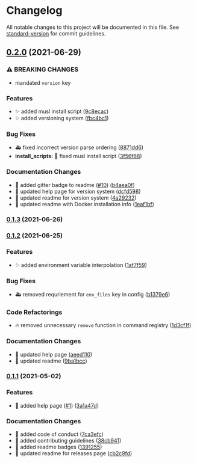 # Changelog

All notable changes to this project will be documented in this file. See [standard-version](https://github.com/conventional-changelog/standard-version) for commit guidelines.

## [0.2.0](https://github.com/arctic-hen7/bonnie/compare/v0.1.3...v0.2.0) (2021-06-29)


### ⚠ BREAKING CHANGES

* mandated `version` key

### Features

* ✨ added musl install script ([9c8ecac](https://github.com/arctic-hen7/bonnie/commit/9c8ecac60d0a8bf6d48c7627ee2691a53b64c8db))
* ✨ added versioning system ([fbc4bc1](https://github.com/arctic-hen7/bonnie/commit/fbc4bc15f62726ce7c404778d1d1fa6fdc27f5e8))


### Bug Fixes

* 🚑 fixed incorrect version parse ordering ([8871dd6](https://github.com/arctic-hen7/bonnie/commit/8871dd64c26425019074e66c8451de937adbed1e))
* **install_scripts:** 🐛 fixed musl install script ([3f56f68](https://github.com/arctic-hen7/bonnie/commit/3f56f68ad8cc03855eedbc25d3e265057d91aa7a))


### Documentation Changes

* 📝 added gitter badge to readme ([#10](https://github.com/arctic-hen7/bonnie/issues/10)) ([b4aea0f](https://github.com/arctic-hen7/bonnie/commit/b4aea0f8a0452c5ff5e5320e4257e69d7ba64153))
* 📝 updated help page for version system ([dcfd598](https://github.com/arctic-hen7/bonnie/commit/dcfd5985f672122c12833756bb8c4246cc2aeb1f))
* 📝 updated readme for version system ([4a29232](https://github.com/arctic-hen7/bonnie/commit/4a29232b774da1eaf9026d22aa73ebe042244895))
* 📝 updated readme with Docker installation info ([1eaf1bf](https://github.com/arctic-hen7/bonnie/commit/1eaf1bf51649763ca79473ae217f8caabc2b04f8))

### [0.1.3](https://github.com/arctic-hen7/bonnie/compare/v0.1.2...v0.1.3) (2021-06-26)

### [0.1.2](https://github.com/arctic-hen7/bonnie/compare/v0.1.1...v0.1.2) (2021-06-25)


### Features

* ✨ added environment variable interpolation ([1af7f59](https://github.com/arctic-hen7/bonnie/commit/1af7f59758513c8ed092518466617a61d04bf46f))


### Bug Fixes

* 🚑 removed requriement for `env_files` key in config ([b1379e6](https://github.com/arctic-hen7/bonnie/commit/b1379e6685ca4e4746f17c69463f8eb80ff039d6))


### Code Refactorings

* 🔥 removed unnecessary `remove` function in command registry ([1d3cf1f](https://github.com/arctic-hen7/bonnie/commit/1d3cf1f37d94318d7323eb11e085f96b0286310c))


### Documentation Changes

* 📝 updated help page ([aeed110](https://github.com/arctic-hen7/bonnie/commit/aeed110d56a423b618f9728caed1cce1015f0180))
* 📝 updated readme ([9ba1bcc](https://github.com/arctic-hen7/bonnie/commit/9ba1bcc78c32f4150eb6857e18837d13af25128b))

### [0.1.1](https://github.com/arctic-hen7/bonnie/compare/v0.1.0...v0.1.1) (2021-05-02)


### Features

* 📝 added help page ([#1](https://github.com/arctic-hen7/bonnie/issues/1)) ([3a1a47d](https://github.com/arctic-hen7/bonnie/commit/3a1a47d230d33b105b6936804c2546d28be01f85))


### Documentation Changes

* 📝 added code of conduct ([7ca3efc](https://github.com/arctic-hen7/bonnie/commit/7ca3efc4dec71f3c3300e8324481f52c7a330247))
* 📝 added contributing guidelines ([38cb941](https://github.com/arctic-hen7/bonnie/commit/38cb94170c14d6962e6681c5888f5f0b6d64561b))
* 📝 added readme badges ([1391255](https://github.com/arctic-hen7/bonnie/commit/1391255384cac5d0abbee543a5b763c89bc905da))
* 📝 updated readme for releases page ([cb2c9fd](https://github.com/arctic-hen7/bonnie/commit/cb2c9fd5cadefb269e5ba1961f01a6a0dd72ce34))
